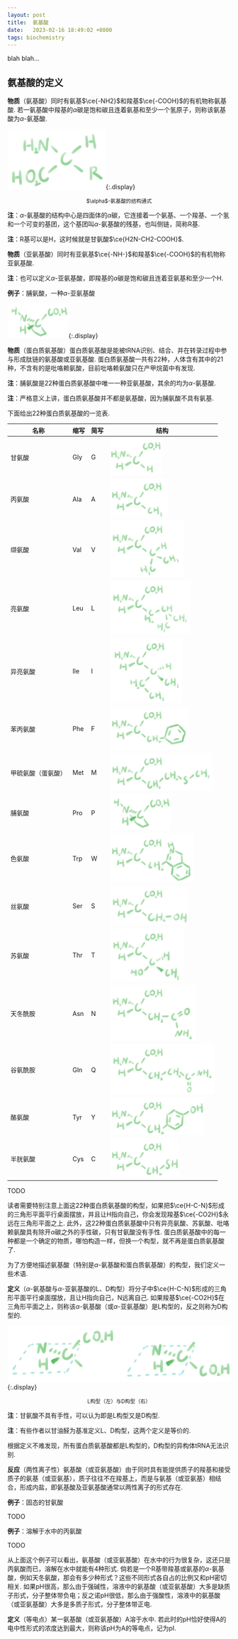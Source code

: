 ```yaml
---
layout: post
title:  氨基酸
date:   2023-02-16 18:49:02 +0800
tags: biochemistry
---
```


blah blah...

## 氨基酸的定义

**物质**（氨基酸）同时有氨基$\ce{-NH2}$和羧基$\ce{-COOH}$的有机物称氨基酸. 若一氨基酸中羧基的$\alpha$碳是饱和碳且连着氨基和至少一个氢原子，则称该氨基酸为$\alpha$-氨基酸.

![](/assets/whiteboards/@alpha-aa.webp){:.display}
<center><small>$\alpha$-氨基酸的结构通式</small></center>

**注**：$\alpha$-氨基酸的结构中心是四面体的$\alpha$碳，它连接着一个氨基、一个羧基、一个氢和一个可变的基团，这个基团叫$\alpha$-氨基酸的残基，也叫侧链，简称R基.

**注**：R基可以是H，这时候就是甘氨酸$\ce{H2N-CH2-COOH}$.

**物质**（亚氨基酸）同时有亚氨基$\ce{-NH-}$和羧基$\ce{-COOH}$的有机物称亚氨基酸.

**注**：也可以定义$\alpha$-亚氨基酸，即羧基的$\alpha$碳是饱和碳且连着亚氨基和至少一个H.

**例子**：脯氨酸，一种$\alpha$-亚氨基酸

![](/assets/whiteboards/@pro.webp){:.display}

**物质**（蛋白质氨基酸）蛋白质氨基酸是能被tRNA识别、结合、并在转录过程中参与形成肽链的氨基酸或亚氨基酸. 蛋白质氨基酸一共有22种，人体含有其中的21种，不含有的是吡咯赖氨酸，目前吡咯赖氨酸只在产甲烷菌中有发现.

**注**：脯氨酸是22种蛋白质氨基酸中唯一一种亚氨基酸，其余的均为$\alpha$-氨基酸.

**注**：严格意义上讲，蛋白质氨基酸并不都是氨基酸，因为脯氨酸不具有氨基.

下面给出22种蛋白质氨基酸的一览表.

|名称|缩写|简写|结构|
|---|---|---|---|
|甘氨酸|Gly|G|![](/assets/whiteboards/@gly.webp)|
|丙氨酸|Ala|A|![](/assets/whiteboards/@ala.webp)|
|缬氨酸|Val|V|![](/assets/whiteboards/@val.webp)|
|亮氨酸|Leu|L|![](/assets/whiteboards/@leu.webp)|
|异亮氨酸|Ile|I|![](/assets/whiteboards/@ile.webp)|
|苯丙氨酸|Phe|F|![](/assets/whiteboards/@phe.webp)|
|甲硫氨酸（蛋氨酸）|Met|M|![](/assets/whiteboards/@met.webp)|
|脯氨酸|Pro|P|![](/assets/whiteboards/@pro.webp)|
|色氨酸|Trp|W|![](/assets/whiteboards/@trp.webp)|
|丝氨酸|Ser|S|![](/assets/whiteboards/@ser.webp)|
|苏氨酸|Thr|T|![](/assets/whiteboards/@thr.webp)|
|天冬酰胺|Asn|N|![](/assets/whiteboards/@asn.webp)|
|谷氨酰胺|Gln|Q|![](/assets/whiteboards/@gln.webp)|
|酪氨酸|Tyr|Y|![](/assets/whiteboards/@tyr.webp)|
|半胱氨酸|Cys|C|![](/assets/whiteboards/@cys.webp)|

TODO

读者需要特别注意上面这22种蛋白质氨基酸的构型，如果把$\ce{H-C-N}$形成的三角形平面平行桌面摆放，并且让H指向自己，你会发现羧基$\ce{-CO2H}$永远在三角形平面之上. 此外，这22种蛋白质氨基酸中只有异亮氨酸、苏氨酸、吡咯赖氨酸具有除开$\alpha$碳之外的手性碳，只有甘氨酸没有手性. 蛋白质氨基酸中的每一种都是一个确定的物质，哪怕构造一样，但换一个构型，就不再是蛋白质氨基酸了.

为了方便地描述氨基酸（特别是$\alpha$-氨基酸和蛋白质氨基酸）的构型，我们定义一些术语.

**定义**（$\alpha$-氨基酸与$\alpha$-亚氨基酸的L、D构型）将分子中$\ce{H-C-N}$形成的三角形平面平行桌面摆放，且让H指向自己，N远离自己. 如果羧基$\ce{-CO2H}$在三角形平面之上，则称该$\alpha$-氨基酸（或$\alpha$-亚氨基酸）是L构型的，反之则称为D构型的.

![](/assets/whiteboards/2405ad20.webp){:.display}
<center><small>L构型（左）与D构型（右）</small></center>

**注**：甘氨酸不具有手性，可以认为即是L构型又是D构型.

**注**：有些作者以甘油醛为基准定义L、D构型，这两个定义是等价的.

根据定义不难发现，所有蛋白质氨基酸都是L构型的，D构型的异构体tRNA无法识别.

**反应**（两性离子性）氨基酸（或亚氨基酸）由于同时具有能提供质子的羧基和接受质子的氨基（或亚氨基），质子往往不在羧基上，而是与氨基（或亚氨基）相结合，形成内盐，即氨基酸及亚氨基酸通常以两性离子的形式存在.

**例子**：固态的甘氨酸

TODO

**例子**：溶解于水中的丙氨酸

TODO

从上面这个例子可以看出，氨基酸（或亚氨基酸）在水中的行为很复杂，这还只是丙氨酸而已，溶解在水中就能有4种形式. 倘若是一个R基带羧基或氨基的$\alpha$-氨基酸，例如天冬氨酸，那会有多少种形式？这些不同形式各自占的比例又和pH密切相关. 如果pH很高，那么由于强碱性，溶液中的氨基酸（或亚氨基酸）大多是缺质子形式，分子整体带负电；反之诺pH很低，那么由于强酸性，溶液中的氨基酸（或亚氨基酸）大多是多质子形式，分子整体带正电.

**定义**（等电点）某一氨基酸（或亚氨基酸）A溶于水中. 若此时的pH恰好使得A的电中性形式的浓度达到最大，则称该pH为A的等电点，记为pI.